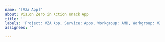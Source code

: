 ```yaml
---
name: "[VZA App]"
about: Vision Zero in Action Knack App
title: ''
labels: 'Project: VZA App, Service: Apps, Workgroup: AMD, Workgroup: VZ'
assignees: ''

---
```



